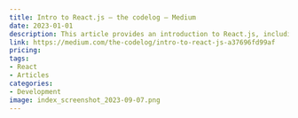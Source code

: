 ```yaml
---
title: Intro to React.js – the codelog – Medium
date: 2023-01-01
description: This article provides an introduction to React.js, including how it works and how to get started with it.
link: https://medium.com/the-codelog/intro-to-react-js-a37696fd99af
pricing: 
tags: 
- React
- Articles 
categories: 
- Development
image: index_screenshot_2023-09-07.png
---
```

